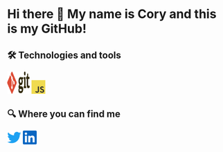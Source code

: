 # Hi there 👋 My name is Cory and this is my GitHub!

## 🛠  Technologies and tools

<p align="left">
  <img alt="git" height="52" width="52" src="assets/git.svg">
  <img alt="JavaScript" height="32" width="32" src="assets/javascript.png">
</p>


## 🔍  Where you can find me

<p align="left">
  <a href="https://twitter.com/CoryUpham"><img alt="Twitter" 
  height="32" width="32" src="assets/twitter.svg"></a>
  <a href="https://www.linkedin.com/in/coryupham/"><img alt="LinkedIn" height="32" width="32" src="assets/linkedin.svg"></a>
</p>